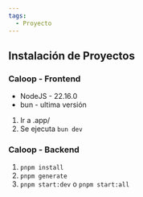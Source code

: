 ```yaml
---
tags:
  - Proyecto
---
```



## Instalación de Proyectos

### Caloop - Frontend

- NodeJS - 22.16.0
- bun - ultima versión

1. Ir a .app/ 
2. Se ejecuta `bun dev`

### Caloop - Backend

1. `pnpm install`
2. `pnpm generate`
3. `pnpm start:dev` o `pnpm start:all`

